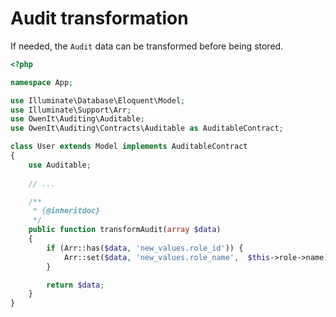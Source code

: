 # Audit transformation

If needed, the `Audit` data can be transformed before being stored.

```php
<?php

namespace App;

use Illuminate\Database\Eloquent\Model;
use Illuminate\Support\Arr;
use OwenIt\Auditing\Auditable;
use OwenIt\Auditing\Contracts\Auditable as AuditableContract;

class User extends Model implements AuditableContract
{
    use Auditable;
  
    // ...

    /**
     * {@inheritdoc}
     */
    public function transformAudit(array $data)
    {
        if (Arr::has($data, 'new_values.role_id')) {
            Arr::set($data, 'new_values.role_name',  $this->role->name);
        }

        return $data;
    }
}
```
